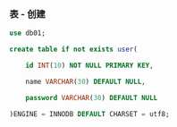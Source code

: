 
### 表 - 创建

```sql
use db01;

create table if not exists user(

    id INT(10) NOT NULL PRIMARY KEY,

    name VARCHAR(30) DEFAULT NULL,

    password VARCHAR(30) DEFAULT NULL

)ENGINE = INNODB DEFAULT CHARSET = utf8;
```



























